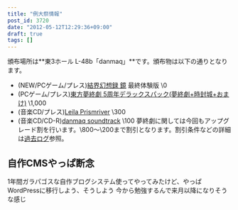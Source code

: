 ```yaml
---
title: "例大祭情報"
post_id: 3720
date: "2012-05-12T12:29:36+09:00"
draft: true
tags: []
---
```



頒布場所は**東3ホール L-48b「danmaq」**です。頒布物は以下の通りとなります。



  * (NEW/PCゲーム/プレス)[結界幻想録 鏡](http://kagaminer.in) 最終体験版 \0
  * (PCゲーム/プレス)[東方夢終劇 5周年デラックスパック(夢終劇+時封城+おまけ)](!/thC) \1,000
  * (音楽CD/プレス)[Leila Prismriver](!/leila) \300
  * (音楽CD/CD-R)[danmaq soundtrack](!/dst) \100
夢終劇に関しては今回もアップグレード割を行います。\800～\200まで割引となります。割引条件などの詳細は[過去ログ](https://danmaq.com/3715)参照。

## 自作CMSやっぱ断念

1年間ガラパゴスな自作ブログシステム使ってやってみたけど、やっぱWordPressに移行しよう、そうしよう
今から勉強するんで来月以降になりそうな感じ
